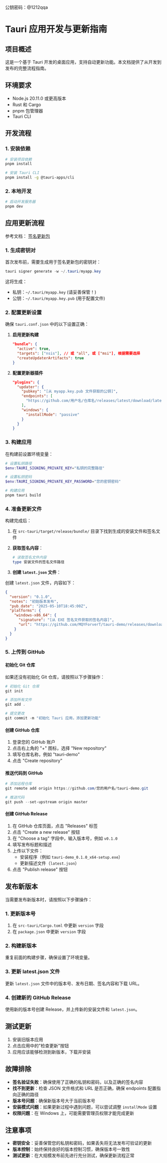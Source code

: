 公钥密码：@1212qqa

# Tauri 应用开发与更新指南

## 项目概述

这是一个基于 Tauri 开发的桌面应用，支持自动更新功能。本文档提供了从开发到发布的完整流程指南。

## 环境要求

- Node.js 20.11.0 或更高版本
- Rust 和 Cargo
- pnpm 包管理器
- Tauri CLI

## 开发流程

### 1. 安装依赖

```bash
# 安装项目依赖
pnpm install

# 安装 Tauri CLI
pnpm install -g @tauri-apps/cli
```

### 2. 本地开发

```bash
# 启动开发服务器
pnpm dev
```

## 应用更新流程

参考文档： [签名更新包](https://tauri.app/zh-cn/plugin/updater/#%E7%AD%BE%E5%90%8D%E6%9B%B4%E6%96%B0%E5%8C%85)

### 1. 生成密钥对

首次发布前，需要生成用于签名更新包的密钥对：

```powershell
tauri signer generate -w ~/.tauri/myapp.key
```

这将生成：
- 私钥：`~/.tauri/myapp.key` (请妥善保管！)
- 公钥：`~/.tauri/myapp.key.pub` (用于配置文件)

### 2. 配置更新设置

确保 `tauri.conf.json` 中的以下设置正确：

1. **启用更新构建**
   ```json
   "bundle": {
     "active": true,
     "targets": ["nsis"], // 或 "all", 或 ["msi"], 根据需要选择
     "createUpdaterArtifacts": true
   }
   ```

2. **配置更新器插件**
   ```json
   "plugins": {
     "updater": {
       "pubkey": "[从 myapp.key.pub 文件获取的公钥]",
       "endpoints": [
         "https://github.com/用户名/仓库名/releases/latest/download/latest.json"
       ],
       "windows": {
         "installMode": "passive"
       }
     }
   }
   ```

### 3. 构建应用

在构建前设置环境变量：

```powershell
# 设置私钥路径
$env:TAURI_SIGNING_PRIVATE_KEY="私钥的完整路径"

# 设置私钥密码
$env:TAURI_SIGNING_PRIVATE_KEY_PASSWORD="您的密钥密码"

# 构建应用
pnpm tauri build
```

### 4. 准备更新文件

构建完成后：

1. 在 `src-tauri/target/release/bundle/` 目录下找到生成的安装文件和签名文件

2. **获取签名内容**：
   ```powershell
   # 读取签名文件内容
   type 安装文件的签名文件路径
   ```

3. **创建 `latest.json` 文件**：

创建 `latest.json` 文件，内容如下：

```json
{
  "version": "0.1.0",
  "notes": "初始版本发布",
  "pub_date": "2025-05-10T18:45:00Z",
  "platforms": {
    "windows-x86_64": {
      "signature": "[从 EXE 签名文件获取的签名内容]",
      "url": "https://github.com/MQYForverT/tauri-demo/releases/download/v0.1.0/tauri-demo_0.1.0_x64-setup.exe"
    }
  }
}
```

### 5. 上传到 GitHub

#### 初始化 Git 仓库

如果还没有初始化 Git 仓库，请按照以下步骤操作：

```powershell
# 初始化 Git 仓库
git init

# 添加所有文件
git add .

# 提交更改
git commit -m "初始化 Tauri 应用，添加更新功能"
```

#### 创建 GitHub 仓库

1. 登录您的 GitHub 账户
2. 点击右上角的 "+" 图标，选择 "New repository"
3. 填写仓库名称，例如 "tauri-demo"
4. 点击 "Create repository"

#### 推送代码到 GitHub

```powershell
# 添加远程仓库
git remote add origin https://github.com/您的用户名/tauri-demo.git

# 推送代码
git push --set-upstream origin master
```

#### 创建 GitHub Release

1. 在 GitHub 仓库页面，点击 "Releases" 标签
2. 点击 "Create a new release" 按钮
3. 在 "Choose a tag" 字段中，输入版本号，例如 `v0.1.0`
4. 填写发布标题和描述
5. 上传以下文件：
   - 安装程序（例如 `tauri-demo_0.1.0_x64-setup.exe`）
   - 更新描述文件（`latest.json`）
6. 点击 "Publish release" 按钮

## 发布新版本

当需要发布新版本时，请按照以下步骤操作：

### 1. 更新版本号

1. 在 `src-tauri/Cargo.toml` 中更新 `version` 字段
2. 在 `package.json` 中更新 `version` 字段

### 2. 构建新版本

重复前面的构建步骤，确保设置了环境变量。

### 3. 更新 latest.json 文件

更新 `latest.json` 文件中的版本号、发布日期、签名内容和下载 URL。

### 4. 创建新的 GitHub Release

使用新的版本号创建 Release，并上传新的安装文件和 `latest.json`。

## 测试更新

1. 安装旧版本应用
2. 点击应用中的"检查更新"按钮
3. 应用应该能够检测到新版本，下载并安装

## 故障排除

- **签名验证失败**：确保使用了正确的私钥和密码，以及正确的签名内容
- **找不到更新**：检查 JSON 文件格式和 URL 是否正确，确保 endpoints 配置指向正确的路径
- **版本号问题**：确保新版本号大于当前版本号
- **安装模式问题**：如果更新过程中遇到问题，可以尝试调整 `installMode` 设置
- **权限问题**：在 Windows 上，可能需要管理员权限才能完成更新

## 注意事项

- **密钥安全**：妥善保管您的私钥和密码，如果丢失将无法发布可验证的更新
- **版本控制**：始终保持良好的版本控制习惯，确保版本号一致性
- **测试更新**：在大规模发布前先进行充分测试，确保更新流程正常